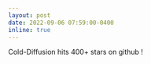 ```yaml
---
layout: post
date: 2022-09-06 07:59:00-0400
inline: true
---
```


Cold-Diffusion hits 400+ stars on github !

